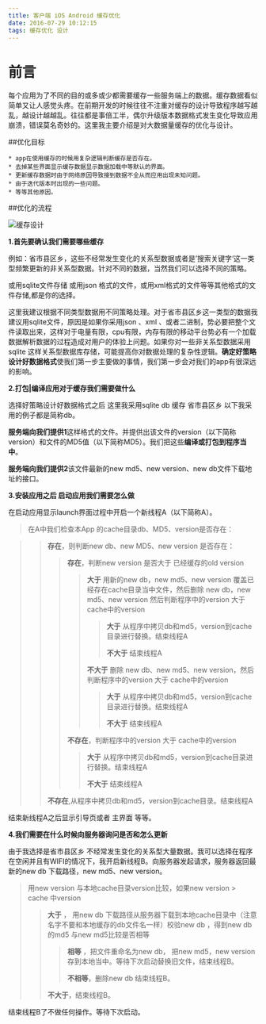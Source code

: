 ```yaml
---
title: 客户端 iOS Android 缓存优化
date: 2016-07-29 10:12:15
tags: 缓存优化 设计
---
```


# 前言

每个应用为了不同的目的或多或少都需要缓存一些服务端上的数据。缓存数据看似简单又让人感觉头疼。在前期开发的时候往往不注重对缓存的设计导致程序越写越乱，越设计越越乱。往往都是事倍工半，偶尔升级版本数据格式发生变化导致应用崩溃，错误莫名奇妙的。这里我主要介绍是对大数据量缓存的优化与设计。 

##优化目标

	* app在使用缓存的时候用复杂逻辑判断缓存是否存在。
	* 去掉某些界面显示缓存数据显示数据加载中等默认的界面。
	* 更新缓存数据时由于网络原因导致接到数据不全从而应用出现未知问题。
	* 由于迭代版本时出现的一些问题。
	* 等等其他原因。

<!-- more -->

##优化的流程

![缓存设计](/images/article/wjie-cache/客户端缓存优化.png)

**1.首先要确认我们需要哪些缓存**

例如：省市县区乡，这些不经常发生变化的关系型数据或者是’搜索关键字‘这一类型频繁更新的非关系型数据。针对不同的数据，当然我们可以选择不同的策略。

或用sqlite文件存储 或用json 格式的文件，或用xml格式的文件等等其他格式的文件存储,都是你的选择。

这里我建议根据不同类型数据用不同策略处理。对于省市县区乡这一类型的数据我建议用sqlite文件，原因是如果你采用json 、xml 、或者二进制，势必要把整个文件读取出来，这样对于电量有限，cpu有限，内存有限的移动平台势必有一个加载数据解析数据的过程造成对用户的体验上问题。如果你对一些非关系型数据采用sqlite 这样关系型数据库存储，可能提高你对数据处理的复杂性逻辑。**确定好策略设计好数据格式**使我们第一步主要做的事情，我们第一步会对我们的app有很深远的影响。

**2.打包|编译应用对于缓存我们需要做什么**

选择好策略设计好数据格式之后 这里我采用sqlite db 缓存 省市县区乡 以下我采用的例子都是简称db。 

**服务端向我们提供1**这样格式的文件。并提供出该文件的version（以下简称version）和文件的MD5值（以下简称MD5）。我们把这些**编译或打包到程序当中**。

**服务端向我们提供2**该文件最新的new md5、new version、new db文件下载地址的接口。

**3.安装应用之后 启动应用我们需要怎么做**

在启动应用显示launch界面过程中开启一个新线程A（以下简称A）。

>在A中我们检查本App 的cache目录db、MD5、version是否存在：

> > **存在**，则判断new db、new MD5、new version 是否存在：
> > 
> > > **存在**，判断new version 是否大于 已经缓存的old version
> > > 
> > > > **大于** 用新的new db，new md5、new version 覆盖已经存在cache目录当中文件，然后删除 new db，new md5、new version 然后判断程序中的version 大于 cache中的version
> > > > 
> > > > > **大于** 从程序中拷贝db和md5，version到cache目录进行替换。结束线程A
> > > > > 
> > > > > **不大于** 结束线程A
> > > > 
> > > > **不大于** 删除 new db、new md5、new version，然后判断程序中的version 大于 cache中的version
> > > > 
> > > > > **大于** 从程序中拷贝db和md5，version到cache目录进行替换。结束线程A
> > > > > 
> > > > > **不大于** 结束线程A
> > > 
> > > **不存在**，判断程序中的version 大于 cache中的version
> > > 
> > > > **大于** 从程序中拷贝db和md5，version到cache目录进行替换。结束线程A
> > > > 
> > > > **不大于** 结束线程A
> > 
> > **不存在**,从程序中拷贝db和md5，version到cache目录。结束线程A

结束新线程A之后显示引导页或者 主界面 等等。

**4.我们需要在什么时候向服务器询问是否和怎么更新**

由于我选择是省市县区乡 不经常发生变化的关系型大量数据。我可以选择在程序在空闲并且有WIFI的情况下，我开启新线程B。向服务器发起请求，服务器返回最新的new db 下载路径，new md5、new version。

> 用new version 与本地cache目录version比较，如果new version > cache 中version
> 
> > **大于** ， 用new db 下载路径从服务器下载到本地cache目录中（注意名字不要和本地缓存的db文件名一样）校验new db ，得到new db 的md5 与new md5比较是否相等
> > 
> > > **相等** ，把文件重命名为new db，
把new md5，new version 存到本地当中。等待下次启动替换旧文件，结束线程B。
> > > 
> > > **不相等**，删除new db 结束线程B。
> > 
> > **不大于**，结束线程B。
> > 
结束线程B了不做任何操作。等待下次启动。

























